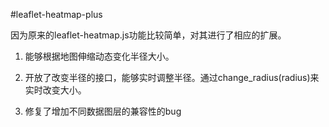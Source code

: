 #leaflet-heatmap-plus


因为原来的leaflet-heatmap.js功能比较简单，对其进行了相应的扩展。

1. 能够根据地图伸缩动态变化半径大小。

2. 开放了改变半径的接口，能够实时调整半径。通过change_radius(radius)来实时改变大小。

3. 修复了增加不同数据图层的兼容性的bug

